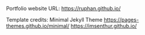 Portfolio website URL: https://ruphan.github.io/

Template credits: Minimal Jekyll Theme
https://pages-themes.github.io/minimal/
https://imsenthur.github.io/